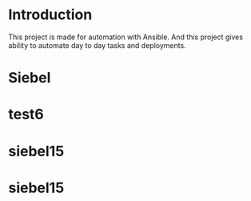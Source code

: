 # Introduction 
This project is made for automation with Ansible. And this project gives ability to automate day to day tasks and deployments. 

# Siebel
# test6
# siebel15
# siebel15

